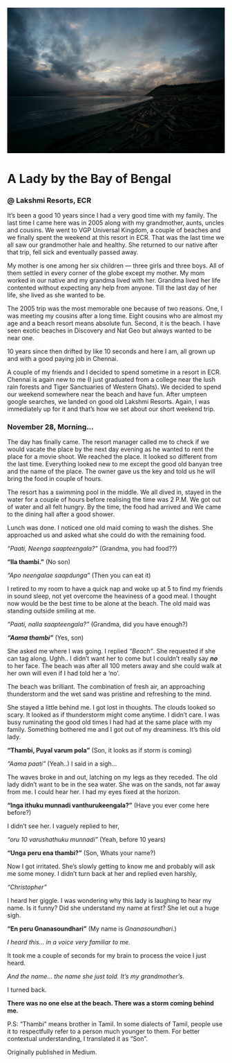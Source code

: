 ![alt sea_shore](../assets/images/sea_shore.jpeg)

# A Lady by the Bay of Bengal

### @ Lakshmi Resorts, ECR

It’s been a good 10 years since I had a very good time with my family. The last time I came here was in 2005 along with my grandmother, aunts, uncles and cousins. We went to VGP Universal Kingdom, a couple of beaches and we finally spent the weekend at this resort in ECR. That was the last time we all saw our grandmother hale and healthy. She returned to our native after that trip, fell sick and eventually passed away.

My mother is one among her six children — three girls and three boys. All of them settled in every corner of the globe except my mother. My mom worked in our native and my grandma lived with her. Grandma lived her life contented without expecting any help from anyone. Till the last day of her life, she lived as she wanted to be.

The 2005 trip was the most memorable one because of two reasons. One, I was meeting my cousins after a long time. Eight cousins who are almost my age and a beach resort means absolute fun. Second, it is the beach. I have seen exotic beaches in Discovery and Nat Geo but always wanted to be near one.

10 years since then drifted by like 10 seconds and here I am, all grown up and with a good paying job in Chennai.

A couple of my friends and I decided to spend sometime in a resort in ECR. Chennai is again new to me (I just graduated from a college near the lush rain forests and Tiger Sanctuaries of Western Ghats). We decided to spend our weekend somewhere near the beach and have fun. After umpteen google searches, we landed on good old Lakshmi Resorts. Again, I was immediately up for it and that’s how we set about our short weekend trip.

### November 28, Morning…

The day has finally came. The resort manager called me to check if we would vacate the place by the next day evening as he wanted to rent the place for a movie shoot. We reached the place. It looked so different from the last time. Everything looked new to me except the good old banyan tree and the name of the place. The owner gave us the key and told us he will bring the food in couple of hours.

The resort has a swimming pool in the middle. We all dived in, stayed in the water for a couple of hours before realising the time was 2 P.M. We got out of water and all felt hungry. By the time, the food had arrived and We came to the dining hall after a good shower.

Lunch was done. I noticed one old maid coming to wash the dishes. She approached us and asked what she could do with the remaining food.

*“Paati, Neenga saapteengala?”* (Grandma, you had food??)

**“Ila thambi.”** (No son)

*“Apo neengalae saapdunga”* (Then you can eat it)

I retired to my room to have a quick nap and woke up at 5 to find my friends in sound sleep, not yet overcome the heaviness of a good meal. I thought now would be the best time to be alone at the beach. The old maid was standing outside smiling at me.

*“Paati, nalla saapteengala?”* (Grandma, did you have enough?)

***“Aama thambi”*** (Yes, son)

She asked me where I was going. I replied *“Beach”*. She requested if she can tag along. Ughh.. I didn’t want her to come but I couldn’t really say ***no*** to her face. The beach was after all 100 meters away and she could walk at her own will even if I had told her a ‘no’.

The beach was brilliant. The combination of fresh air, an approaching thunderstorm and the wet sand was pristine and refreshing to the mind.

She stayed a little behind me. I got lost in thoughts. The clouds looked so scary. It looked as if thunderstorm might come anytime. I didn’t care. I was busy ruminating the good old times I had had at the same place with my family. Something bothered me and I got out of my dreaminess. It’s this old lady.

**“Thambi, Puyal varum pola”** (Son, it looks as if storm is coming)

*“Aama paati”* (Yeah..) I said in a sigh…

The waves broke in and out, latching on my legs as they receded. The old lady didn’t want to be in the sea water. She was on the sands, not far away from me. I could hear her. I had my eyes fixed at the horizon.

**“Inga ithuku munnadi vanthurukeengala?”** (Have you ever come here before?)

I didn’t see her. I vaguely replied to her,

*“oru 10 varushathuku munnadi”* (Yeah, before 10 years)

**“Unga peru ena thambi?”** (Son, Whats your name?)

Now I got irritated. She’s slowly getting to know me and probably will ask me some money. I didn’t turn back at her and replied even harshly,

*“Christopher”*

I heard her giggle. I was wondering why this lady is laughing to hear my name. Is it funny? Did she understand my name at first? She let out a huge sigh.

**“En peru Gnanasoundhari”** (My name is *Gnanasoundhari.*)

*I heard this… in a voice very familiar to me.*

It took me a couple of seconds for my brain to process the voice I just heard.

*And the name… the name she just told. It’s my grandmother’s.*

I turned back.

**There was no one else at the beach. There was a storm coming behind me.**

P.S: “Thambi” means brother in Tamil. In some dialects of Tamil, people use it to respectfully refer to a person much younger to them. For better contextual understanding, I translated it as “Son”.


Originally published in Medium.